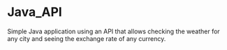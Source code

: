 # Java_API
 
Simple Java application using an API that allows checking the weather for any city and seeing the exchange rate of any currency.
